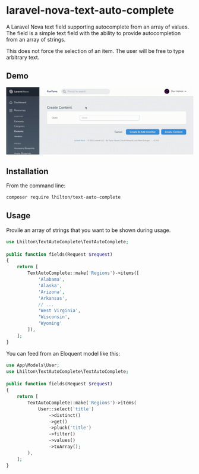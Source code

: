# laravel-nova-text-auto-complete
A Laravel Nova text field supporting autocomplete from an array of values. The field is a simple text field with the ability to provide autocompletion from an array of strings.

This does not force the selection of an item. The user will be free to type arbitrary text.

## Demo

![Text Auto Complete](demo/demo.gif)

## Installation

From the command line:

```bash
composer require lhilton/text-auto-complete
```

## Usage

Provile an array of strings that you want to be shown during usage.

```php
use Lhilton\TextAutoComplete\TextAutoComplete;

public function fields(Request $request)
{
    return [
        TextAutoComplete::make('Regions')->items([
            'Alabama',
            'Alaska',
            'Arizona',
            'Arkansas',
            // ...
            'West Virginia',
            'Wisconsin',
            'Wyoming'
        ]),
    ];
}
```

You can feed from an Eloquent model like this:

```php
use App\Models\User;
use Lhilton\TextAutoComplete\TextAutoComplete;

public function fields(Request $request)
{
    return [
        TextAutoComplete::make('Regions')->items(
            User::select('title')
                ->distinct()
                ->get()
                ->pluck('title')
                ->filter()
                ->values()
                ->toArray();
        ),
    ];
}
```
